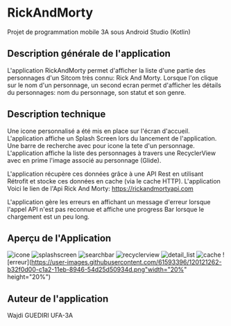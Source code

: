 
# RickAndMorty

Projet de programmation mobile 3A sous Android Studio (Kotlin)

## Description générale de l'application

L'application RickAndMorty permet d'afficher la liste d'une partie des personnages d'un Sitcom très connu: Rick And Morty.
Lorsque l'on clique sur le nom d'un personnage, un second ecran permet d'afficher les détails du personnages: nom du personnage, son statut et son genre.

## Description technique

Une icone personnalisé a été mis en place sur l'écran d'accueil.
L'application affiche un Splash Screen lors du lancement de l'application.
Une barre de recherche avec pour icone la tete d'un personnage.
L'application affiche la liste des personnages à travers une RecyclerView avec en prime l'image associé au personnage (Glide). 

L'application récupère ces données grâce à une API Rest en utilisant Rétrofit et stocke ces données en cache (via le cache HTTP). L'application 
Voici le lien de l'Api Rick And Morty: https://rickandmortyapi.com

L'application gère les erreurs en affichant un message d'erreur lorsque l'appel API n'est pas reconnue et affiche une progress Bar lorsque le chargement est un peu long.

## Aperçu de l'Application
![icone](https://user-images.githubusercontent.com/61593396/120121229-8d096d00-c1a2-11eb-89ed-1d0a303767ba.png)
![splashscreen](https://user-images.githubusercontent.com/61593396/120121234-97c40200-c1a2-11eb-80c5-36e03e0f0e07.png)
![searchbar](https://user-images.githubusercontent.com/61593396/120121240-9c88b600-c1a2-11eb-8935-bbb6040a6b16.png)
![recyclerview](https://user-images.githubusercontent.com/61593396/120121244-a01c3d00-c1a2-11eb-8624-b2f4a0c52e0f.png)
![detail_list](https://user-images.githubusercontent.com/61593396/120121258-ad392c00-c1a2-11eb-8df3-ef9106e54e91.png)
![cache](https://user-images.githubusercontent.com/61593396/120121260-af9b8600-c1a2-11eb-90f6-8913598d9651.png)
![erreur](https://user-images.githubusercontent.com/61593396/120121262-b32f0d00-c1a2-11eb-8946-54d25d50934d.png"width="20%" height="20%")

## Auteur de l'application

Wajdi GUEDIRI UFA-3A

